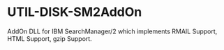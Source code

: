 UTIL-DISK-SM2AddOn
==================

AddOn DLL for IBM SearchManager/2 which implements RMAIL Support, HTML Support, gzip Support.
